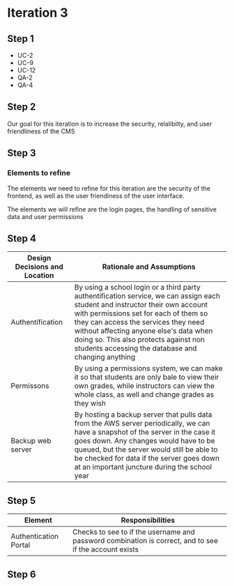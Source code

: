 # Iteration 3

## Step 1

* UC-2
* UC-9
* UC-12
* QA-2
* QA-4

## Step 2

Our goal for this iteration is to increase the security, relalibilty, and user friendliness of the CMS

## Step 3
### Elements to refine
The elements we need to refine for this iteration are the security of the frontend, as well as the user friendiness of the user interface.

The elements we will refine are the login pages, the handling of sensitive data and user permissions

## Step 4
| Design Decisions and Location | Rationale and Assumptions |
|-------------------------------|---------------------------|
| Authentification |By using a school login or a third party authentification service, we can assign each student and instructor their own account with permissions set for each of them so they can access the services they need without affecting anyone else's data when doing so. This also protects against non students accessing the database and changing anything |
| Permissons | By using a permissions system, we can make it so that students are only bale to view their own grades, while instructors can view the whole class, as well and change grades as they wish |
| Backup web server | By hosting a backup server that pulls data from the AWS server periodically, we can have a snapshot of the server in the case it goes down. Any changes would have to be queued, but the server would still be able to be checked for data if the server goes down at an important juncture during the school year |

## Step 5

| Element | Responsibilities |
|---------|------------------|
| Authentication Portal | Checks to see to if the username and password combination is correct, and to see if the account exists |




## Step 6
